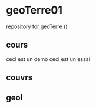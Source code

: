 # geoTerre01
repository for geoTerre ()



## cours
ceci est un demo 
ceci est un essai


## couvrs
## geol 

